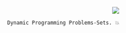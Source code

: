 <p align="center">
  <img src="https://miro.medium.com/max/598/0*m560EKLr1Po-Gcej.png" />
</p>

```
Dynamic Programming Problems-Sets. 💥
```

